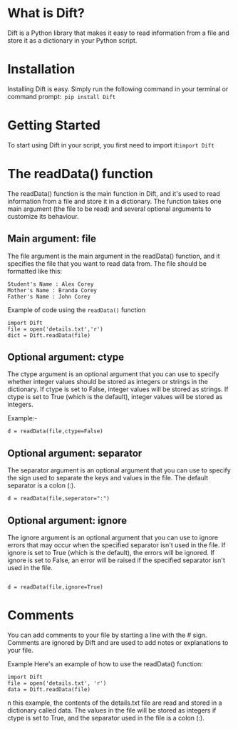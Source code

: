# What is Dift?
Dift is a Python library that makes it easy to read information from a file and store it as a dictionary in your Python script.
# Installation
Installing Dift is easy. Simply run the following command in your terminal or command prompt:``` pip install Dift```
# Getting Started
To start using Dift in your script, you first need to import it:```import Dift```
# The readData() function
The readData() function is the main function in Dift, and it's used to read information from a file and store it in a dictionary. The function takes one main argument (the file to be read) and several optional arguments to customize its behaviour.
## Main argument: file
The file argument is the main argument in the readData() function, and it specifies the file that you want to read data from. The file should be formatted like this:
```
Student's Name : Alex Corey
Mother's Name : Branda Corey
Father's Name : John Corey
```
Example of code using the ```readData()``` function
```
import Dift
file = open('details.txt','r')
dict = Dift.readData(file)
```
## Optional argument: ctype
The ctype argument is an optional argument that you can use to specify whether integer values should be stored as integers or strings in the dictionary. If ctype is set to False, integer values will be stored as strings. If ctype is set to True (which is the default), integer values will be stored as integers.

Example:-
```
d = readData(file,ctype=False)
```
## Optional argument: separator

The separator argument is an optional argument that you can use to specify the sign used to separate the keys and values in the file. The default separator is a colon (:).
```
d = readData(file,seperator=":")
```
## Optional argument: ignore
The ignore argument is an optional argument that you can use to ignore errors that may occur when the specified separator isn't used in the file. If ignore is set to True (which is the default), the errors will be ignored. If ignore is set to False, an error will be raised if the specified separator isn't used in the file.

``` 

d = readData(file,ignore=True)

```
# Comments
You can add comments to your file by starting a line with the # sign. Comments are ignored by Dift and are used to add notes or explanations to your file.

Example Here's an example of how to use the readData() function:
```
import Dift 
file = open('details.txt', 'r') 
data = Dift.readData(file)
```
n this example, the contents of the details.txt file are read and stored in a dictionary called data. The values in the file will be stored as integers if ctype is set to True, and the separator used in the file is a colon (:).
